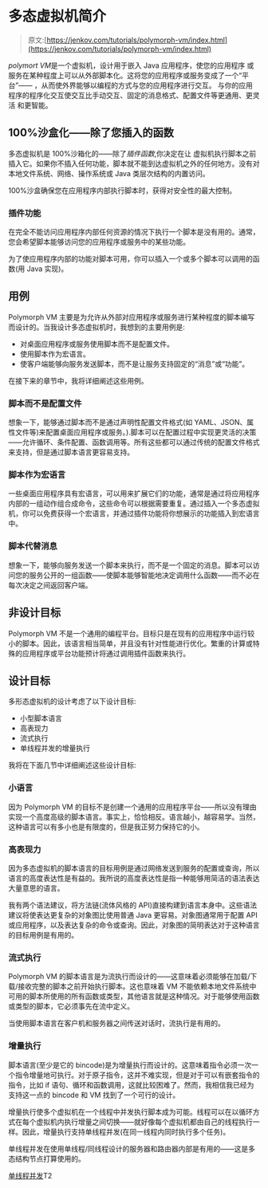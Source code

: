 # 多态虚拟机简介

> 原文:[https://jenkov.com/tutorials/polymorph-vm/index.html](https://jenkov.com/tutorials/polymorph-vm/index.html)

*polymort VM*是一个虚拟机，设计用于嵌入 Java 应用程序，使您的应用程序 或服务在某种程度上可以从外部脚本化。这将您的应用程序或服务变成了一个“平台”—— ，从而使外界能够以编程的方式与您的应用程序进行交互。 与你的应用程序的程序化交互使交互比手动交互、固定的消息格式、配置文件等更通用、更灵活 和更智能。

## 100%沙盒化——除了您插入的函数

多态虚拟机是 100%沙箱化的——除了*插件函数*,你决定在让 虚拟机执行脚本之前插入它。如果你不插入任何功能，脚本就不能到达虚拟机之外的任何地方。没有对本地文件系统、网络、操作系统或 Java 类层次结构的内置访问。

100%沙盒确保您在应用程序内部执行脚本时，获得对安全性的最大控制。

### 插件功能

在完全不能访问应用程序内部任何资源的情况下执行一个脚本是没有用的。通常，您会希望脚本能够访问您的应用程序或服务中的某些功能。

为了使应用程序内部的功能对脚本可用，你可以插入一个或多个脚本可以调用的函数(用 Java 实现)。

## 用例

Polymorph VM 主要是为允许从外部对应用程序或服务进行某种程度的脚本编写而设计的。当我设计多态虚拟机时，我想到的主要用例是:

*   对桌面应用程序或服务使用脚本而不是配置文件。
*   使用脚本作为宏语言。
*   使客户端能够向服务发送脚本，而不是让服务支持固定的“消息”或“功能”。

在接下来的章节中，我将详细阐述这些用例。

### 脚本而不是配置文件

想象一下，能够通过脚本而不是通过声明性配置文件格式(如 YAML、JSON、属性文件等)来配置桌面应用程序或服务。).脚本可以在配置过程中实现更灵活的决策——允许循环、条件配置、函数调用等。所有这些都可以通过传统的配置文件格式来支持，但是通过脚本语言更容易支持。

### 脚本作为宏语言

一些桌面应用程序具有宏语言，可以用来扩展它们的功能，通常是通过将应用程序内部的一组动作组合成命令，这些命令可以根据需要重复。通过插入一个多态虚拟机，你可以免费获得一个宏语言，并通过插件功能将你想展示的功能插入到宏语言中。

### 脚本代替消息

想象一下，能够向服务发送一个脚本来执行，而不是一个固定的消息。脚本可以访问您的服务公开的一组函数——使脚本能够智能地决定调用什么函数——而不必在每次决定之间返回客户端。

## 非设计目标

Polymorph VM 不是一个通用的编程平台。目标只是在现有的应用程序中运行较小的脚本。因此，该语言相当简单，并且没有针对性能进行优化。繁重的计算或特殊的应用程序或平台功能预计将通过调用插件函数来执行。

## 设计目标

多形态虚拟机的设计考虑了以下设计目标:

*   小型脚本语言
*   高表现力
*   流式执行
*   单线程并发的增量执行

我将在下面几节中详细阐述这些设计目标:

### 小语言

因为 Polymorph VM 的目标不是创建一个通用的应用程序平台——所以没有理由实现一个高度高级的脚本语言。事实上，恰恰相反。语言越小，越容易学。当然，这种语言可以有多小也是有限度的，但是我正努力保持它的小。

### 高表现力

因为多态虚拟机的脚本语言的目标用例是通过网络发送到服务的配置或查询，所以语言的高度表达性是有益的。我所说的高度表达性是指一种能够用简洁的语法表达大量意思的语言。

我有两个语法建议，将方法链(流体风格的 API)直接构建到语言本身中。这些语法建议将使表达更复杂的对象图比使用普通 Java 更容易。对象图通常用于配置 API 或应用程序，以及表达复杂的命令或查询。因此，对象图的简明表达对于这种语言的目标用例是有用的。

### 流式执行

Polymorph VM 的脚本语言是为流执行而设计的——这意味着必须能够在加载/下载/接收完整的脚本之前开始执行脚本。这也意味着 VM 不能依赖本地文件系统中可用的脚本所使用的所有函数或类型，其他语言就是这种情况。对于能够使用函数或类型的脚本，它必须事先在流中定义。

当使用脚本语言在客户机和服务器之间传送对话时，流执行是有用的。

### 增量执行

脚本语言(至少是它的 bincode)是为增量执行而设计的。这意味着指令必须一次一个指令增量地可执行。对于原子指令，这并不难实现，但是对于可以有嵌套指令的指令，比如 if 语句、循环和函数调用，这就比较困难了。然而，我相信我已经为支持这一点的 bincode 和 VM 找到了一个可行的设计。

增量执行使多个虚拟机在一个线程中并发执行脚本成为可能。线程可以在以循环方式在每个虚拟机内执行增量之间切换——就好像每个虚拟机都由自己的线程执行一样。因此，增量执行支持单线程并发(在同一线程内同时执行多个任务)。

单线程并发在使用单线程/同线程设计的服务器和路由器内部是有用的——这是多态结构节点打算使用的。

[单线程并发](/tutorials/java-concurrency/single-threaded-concurrency.html)T2